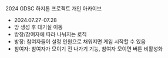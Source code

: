 2024 GDSC 하지톤 프로젝트 개인 아카이브
- 2024.07.27-07.28
- 방 생성 후 대기실 이동
- 방장/참여자에 따라 나눠지는 로직
-   방장: 참여자들이 설정 인원으로 채워지면 게임 시작할 수 있음
-   참여자: 참여자가 모이기 전 나가기 기능, 참여자 모이면 버튼 비활성화
